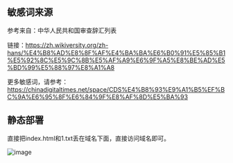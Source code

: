 ##  敏感词来源

参考来自：中华人民共和国审查辞汇列表

链接：https://zh.wikiversity.org/zh-hans/%E4%B8%AD%E8%8F%AF%E4%BA%BA%E6%B0%91%E5%85%B1%E5%92%8C%E5%9C%8B%E5%AF%A9%E6%9F%A5%E8%BE%AD%E5%BD%99%E5%88%97%E8%A1%A8


更多敏感词，请参考：
https://chinadigitaltimes.net/space/CDS%E4%B8%93%E9%A1%B5%EF%BC%9A%E6%95%8F%E6%84%9F%E8%AF%8D%E5%BA%93

##  静态部署

直接把index.html和1.txt丢在域名下面，直接访问域名即可。

![image](https://github.com/sfvsfv/sensitive_words/assets/62045791/042b5d5e-9897-4079-8262-aa5dce0b787f)

